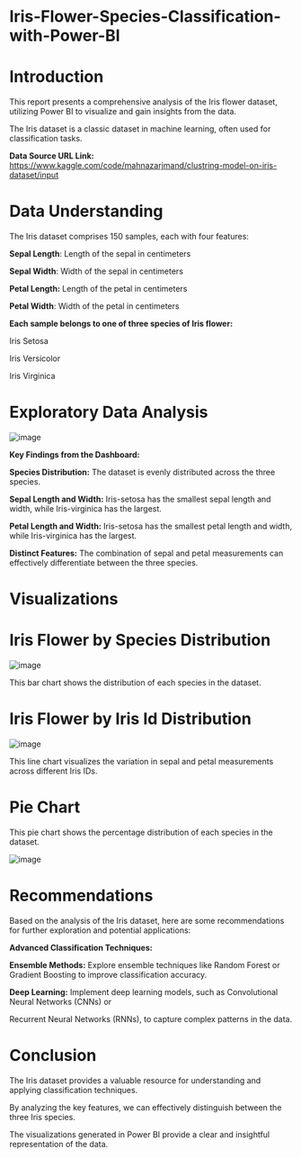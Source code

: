 # Iris-Flower-Species-Classification-with-Power-BI

# Introduction

This report presents a comprehensive analysis of the Iris flower dataset, utilizing Power BI to visualize and gain insights from the data.

The Iris dataset is a classic dataset in machine learning, often used for classification tasks.

**Data Source URL Link:** https://www.kaggle.com/code/mahnazarjmand/clustring-model-on-iris-dataset/input


# Data Understanding

The Iris dataset comprises 150 samples, each with four features:

**Sepal Length**: Length of the sepal in centimeters

**Sepal Width**: Width of the sepal in centimeters

**Petal Length:** Length of the petal in centimeters

**Petal Width**: Width of the petal in centimeters

**Each sample belongs to one of three species of Iris flower:**

Iris Setosa

Iris Versicolor

Iris Virginica

# Exploratory Data Analysis


![image](https://github.com/user-attachments/assets/6ee7462c-fbd6-490d-9e5c-39ba2712eaac)



**Key Findings from the Dashboard:**


**Species Distribution:** The dataset is evenly distributed across the three species.

**Sepal Length and Width:** Iris-setosa has the smallest sepal length and width, while Iris-virginica has the largest.

**Petal Length and Width:** Iris-setosa has the smallest petal length and width, while Iris-virginica has the largest.

**Distinct Features:** The combination of sepal and petal measurements can effectively differentiate between the three species.


# Visualizations

# Iris Flower by Species Distribution

![image](https://github.com/user-attachments/assets/cae5a85d-acb2-4302-a56a-babe10ee042c)


This bar chart shows the distribution of each species in the dataset.


# Iris Flower by Iris Id Distribution

![image](https://github.com/user-attachments/assets/fe85aafa-4034-42ba-aef9-f50dad8117ce)


This line chart visualizes the variation in sepal and petal measurements across different Iris IDs.


# Pie Chart


This pie chart shows the percentage distribution of each species in the dataset.

![image](https://github.com/user-attachments/assets/5ddc0644-85c4-464c-bdcd-d977dc6593cd)

# Recommendations

Based on the analysis of the Iris dataset, here are some recommendations for further exploration and potential applications:

**Advanced Classification Techniques:**

**Ensemble Methods:** Explore ensemble techniques like Random Forest or Gradient Boosting to improve classification accuracy.

**Deep Learning:** Implement deep learning models, such as Convolutional Neural Networks (CNNs) or 

Recurrent Neural Networks (RNNs), to capture complex patterns in the data.

# Conclusion

The Iris dataset provides a valuable resource for understanding and applying classification techniques. 

By analyzing the key features, we can effectively distinguish between the three Iris species. 

The visualizations generated in Power BI provide a clear and insightful representation of the data.
